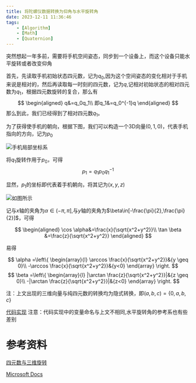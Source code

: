 ```yaml
---
title: 将陀螺仪数据转换为仰角与水平旋转角
date: 2023-12-11 11:36:46
tags: 
    - [Algorithm]
    - [Math]
    - [Quaternion]
---
```

突然想起一年多前，需要将手机空间姿态，同步到一个设备上，而这个设备只能水平旋转或者改变仰角
<!--more-->
首先，先读取手机初始状态四元数，记为$q_0$,因为这个空间姿态的变化相对于手机来说是相对的，然后再读取每一时刻的四元数，记为$q$,记相对初始状态的相对四元数为$q_1$，根据四元数旋转的复合，那么有
$$
\begin{aligned}
q&=q_0q_1\\
即q_1&=q_0^{-1}q
\end{aligned}
$$
那么到此，我们已经得到了相对四元数$q_1$。

为了获得使手机的朝向，根据下图，我们可以构造一个3D向量$(0,1,0)$，代表手机指向的方向，记为$p_0$

![手机局部坐标系](phone_direction.jpg)

将$q_1$旋转作用于$p_0$，可得
$$
p_1=q_1p_0q_1^{-1}
$$

显然，$p_1$的坐标即代表着手机朝向，将其记为$(x,y,z)$

![如图所示](angle.jpg)

记与$x$轴的夹角为$\alpha \in(-\pi,\pi]$,与$y$轴的夹角为$\beta\in[-\frac{\pi}{2},\frac{\pi}{2}]$，可得

$$
\begin{aligned}
\cos \alpha&=\frac{x}{\sqrt{x^2+y^2}}\\
\tan \beta &=\frac{z}{\sqrt{x^2+y^2}}
\end{aligned}
$$

易得

$$
\alpha =\left\{ 
    \begin{array}{l}
        \arccos \frac{x}{\sqrt{x^2+y^2}}&{y \geq 0}\\
        -\arccos \frac{x}{\sqrt{x^2+y^2}}&{y<0}
    \end{array} \right.
$$
$$
\beta =\left\{ 
    \begin{array}{l}
        |\arctan \frac{z}{\sqrt{x^2+y^2}}|&{z \geq 0}\\
        -|\arctan \frac{z}{\sqrt{x^2+y^2}}|&{z<0}
    \end{array} \right.
$$



注：上文出现的三维向量与纯四元数的转换均为隐式转换，即$(a,b,c)=\{0,a,b,c\}$

[代码实现](https://github.com/57UU/Quaternion/blob/master/Quternion/MainPage.xaml.cs)
注意：代码实现中的变量命名与上文不相同,水平旋转角的参考系也有些差别
# 参考资料
[四元数与三维旋转](https://github.com/Krasjet/quaternion)

[Microsoft Docs](https://learn.microsoft.com/en-us/dotnet/maui/platform-integration/device/sensors?tabs=windows#orientation)